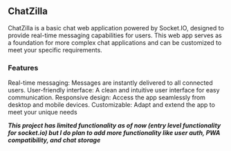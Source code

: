 ## ChatZilla

ChatZilla is a basic chat web application powered by Socket.IO, designed to provide real-time messaging capabilities for users. This web app serves as a foundation for more complex chat applications and can be customized to meet your specific requirements.

### Features

Real-time messaging: Messages are instantly delivered to all connected users.
User-friendly interface: A clean and intuitive user interface for easy communication.
Responsive design: Access the app seamlessly from desktop and mobile devices.
Customizable: Adapt and extend the app to meet your unique needs

***This project has limited functionality as of now (entry level functionality for socket.io) but I do plan to add more functionality like user auth, PWA compatibility, and chat storage***